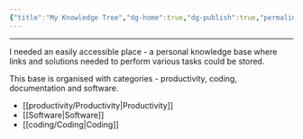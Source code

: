 ```yaml
---
{"title":"My Knowledge Tree","dg-home":true,"dg-publish":true,"permalink":"/my-knowledge-tree/","tags":"gardenEntry","dgPassFrontmatter":true}
---
```


---
I needed an easily accessible place - a personal knowledge base where links and solutions needed to perform various tasks could be stored.

This base is organised with categories - productivity, coding, documentation and software.

- [[productivity/Productivity\|Productivity]]
- [[Software\|Software]]
- [[coding/Coding\|Coding]]
